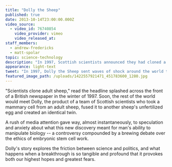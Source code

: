 ```yaml
---
title: "Dolly the Sheep"
published: true
date: 2013-10-14T23:00:00.000Z
video_source:
  - video_id: 76740854
    video_provider: vimeo
    video_released_at:
staff_members:
  - andrew-fredericks
  - matt-spolar
topic: science-technology
description: "In 1997, Scottish scientists announced they had cloned a sheep and named her Dolly, and sent waves of future shock around the world that continue to shape frontiers of science today."
appearance: light-text
tweet: "In 1997, Dolly the Sheep sent waves of shock around the world that continue to shape science today:"
featured_image_path: /uploads/1422557921471_451783600_1280.jpg
---
```


"Scientists clone adult sheep," read the headline splashed across the front of a British newspaper in the winter of 1997. Soon, the rest of the world would meet Dolly, the product of a team of Scottish scientists who took a mammary cell from an adult sheep, fused it to another sheep's unfertilized egg and created an identical twin.

A rush of media attention gave way, almost instantaneously, to speculation and anxiety about what this new discovery meant for man's ability to manipulate biology -- a controversy compounded by a brewing debate over the ethics of embryonic stem cell work.

Dolly's story explores the friction between science and politics, and what happens when a breakthrough is so tangible and profound that it provokes both our highest hopes and greatest fears.

